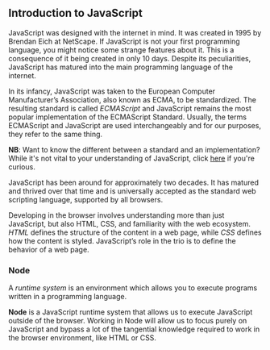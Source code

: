 ## Introduction to JavaScript

JavaScript was designed with the internet in mind. It was created in 1995 by Brendan Eich at NetScape. If JavaScript is not your first programming language, you might notice some strange features about it. This is a consequence of it being created in only 10 days. Despite its peculiarities, JavaScript has matured into the main programming language of the internet.

In its infancy, JavaScript was taken to the European Computer Manufacturer’s Association, also known as ECMA, to be standardized. The resulting standard is called *ECMAScript* and JavaScript remains the most popular implementation of the ECMAScript Standard. Usually, the terms ECMAScript and JavaScript are used interchangeably and for our purposes, they refer to the same thing.

**NB**: Want to know the different between a standard and an implementation? While it's not vital to your understanding of JavaScript, click [here](../notes/standard_implementation.md) if you're curious.

JavaScript has been around for approximately two decades. It has matured and thrived over that time and is universally accepted as the standard web scripting language, supported by all browsers.

Developing in the browser involves understanding more than just JavaScript, but also HTML, CSS, and familiarity with the web ecosystem. *HTML* defines the structure of the content in a web page, while *CSS* defines how the content is styled. JavaScript’s role in the trio is to define the behavior of a web page.

### Node

A *runtime system* is an environment which allows you to execute programs written in a programming language.

**Node** is a JavaScript runtime system that allows us to execute JavaScript outside of the browser. Working in Node will allow us to focus purely on JavaScript and bypass a lot of the tangential knowledge required to work in the browser environment, like HTML or CSS.
